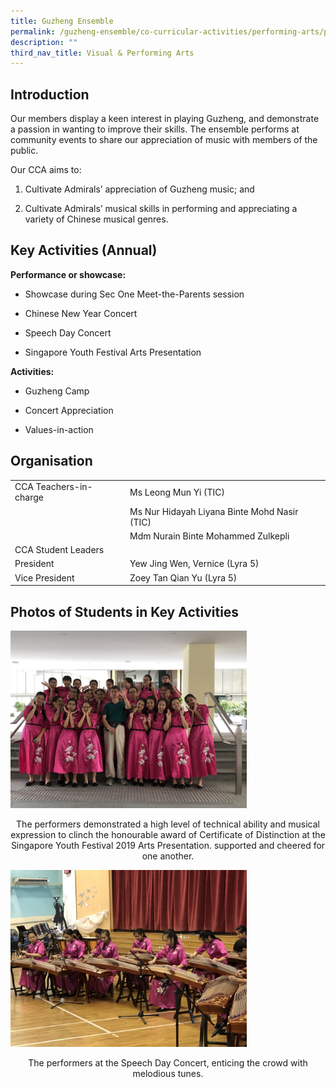 ```yaml
---
title: Guzheng Ensemble
permalink: /guzheng-ensemble/co-curricular-activities/performing-arts/permalink/
description: ""
third_nav_title: Visual & Performing Arts
---
```


Introduction
------------

Our members display a keen interest in playing Guzheng, and demonstrate a passion in wanting to improve their skills. The ensemble performs at community events to share our appreciation of music with members of the public.  

Our CCA aims to:

1. Cultivate Admirals’ appreciation of Guzheng music; and

2. Cultivate Admirals’ musical skills in performing and appreciating a variety of Chinese musical genres.

Key Activities (Annual)
-----------------------

**Performance or showcase:**

* Showcase during Sec One Meet-the-Parents session

* Chinese New Year Concert

* Speech Day Concert

* Singapore Youth Festival Arts Presentation 

**Activities:**

* Guzheng Camp 

* Concert Appreciation

* Values-in-action

Organisation
------------

|  |  |
|---|---|
| CCA Teachers-in-charge | Ms Leong Mun Yi (TIC) |
|   | Ms Nur Hidayah Liyana Binte Mohd Nasir (TIC) |
|   | Mdm Nurain Binte Mohammed Zulkepli |
| CCA Student Leaders |   |
| President | Yew Jing Wen, Vernice (Lyra 5) |
| Vice President | Zoey Tan Qian Yu (Lyra 5) |

Photos of Students in Key Activities
------------------------------------

<img src="/images/gz1.jpg"
		 style="width:75%">

<p style="text-align: center;">The performers demonstrated a high level of technical ability and musical expression to clinch the honourable award of Certificate of Distinction at the Singapore Youth Festival 2019 Arts Presentation. supported and cheered for one another.</p>

<img src="/images/gz2.jpg"
		 style="width:75%">

<p style="text-align: center;">The performers at the Speech Day Concert, enticing the crowd with melodious tunes.</p>







